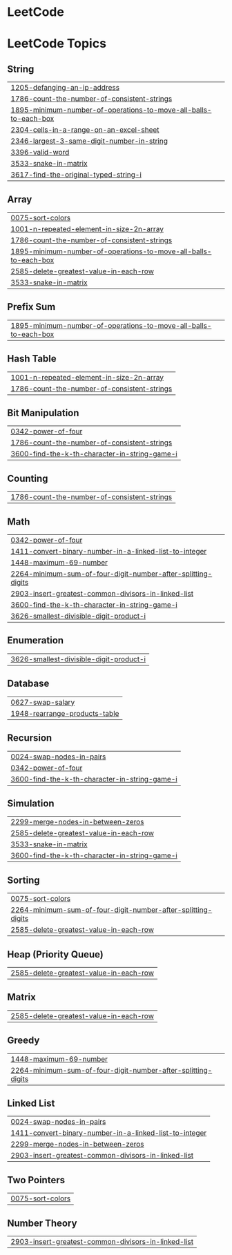 # LeetCode
<!---LeetCode Topics Start-->
# LeetCode Topics
## String
|  |
| ------- |
| [1205-defanging-an-ip-address](https://github.com/SandeepKumarMamidipaka/LeetCode/tree/master/1205-defanging-an-ip-address) |
| [1786-count-the-number-of-consistent-strings](https://github.com/SandeepKumarMamidipaka/LeetCode/tree/master/1786-count-the-number-of-consistent-strings) |
| [1895-minimum-number-of-operations-to-move-all-balls-to-each-box](https://github.com/SandeepKumarMamidipaka/LeetCode/tree/master/1895-minimum-number-of-operations-to-move-all-balls-to-each-box) |
| [2304-cells-in-a-range-on-an-excel-sheet](https://github.com/SandeepKumarMamidipaka/LeetCode/tree/master/2304-cells-in-a-range-on-an-excel-sheet) |
| [2346-largest-3-same-digit-number-in-string](https://github.com/SandeepKumarMamidipaka/LeetCode/tree/master/2346-largest-3-same-digit-number-in-string) |
| [3396-valid-word](https://github.com/SandeepKumarMamidipaka/LeetCode/tree/master/3396-valid-word) |
| [3533-snake-in-matrix](https://github.com/SandeepKumarMamidipaka/LeetCode/tree/master/3533-snake-in-matrix) |
| [3617-find-the-original-typed-string-i](https://github.com/SandeepKumarMamidipaka/LeetCode/tree/master/3617-find-the-original-typed-string-i) |
## Array
|  |
| ------- |
| [0075-sort-colors](https://github.com/SandeepKumarMamidipaka/LeetCode/tree/master/0075-sort-colors) |
| [1001-n-repeated-element-in-size-2n-array](https://github.com/SandeepKumarMamidipaka/LeetCode/tree/master/1001-n-repeated-element-in-size-2n-array) |
| [1786-count-the-number-of-consistent-strings](https://github.com/SandeepKumarMamidipaka/LeetCode/tree/master/1786-count-the-number-of-consistent-strings) |
| [1895-minimum-number-of-operations-to-move-all-balls-to-each-box](https://github.com/SandeepKumarMamidipaka/LeetCode/tree/master/1895-minimum-number-of-operations-to-move-all-balls-to-each-box) |
| [2585-delete-greatest-value-in-each-row](https://github.com/SandeepKumarMamidipaka/LeetCode/tree/master/2585-delete-greatest-value-in-each-row) |
| [3533-snake-in-matrix](https://github.com/SandeepKumarMamidipaka/LeetCode/tree/master/3533-snake-in-matrix) |
## Prefix Sum
|  |
| ------- |
| [1895-minimum-number-of-operations-to-move-all-balls-to-each-box](https://github.com/SandeepKumarMamidipaka/LeetCode/tree/master/1895-minimum-number-of-operations-to-move-all-balls-to-each-box) |
## Hash Table
|  |
| ------- |
| [1001-n-repeated-element-in-size-2n-array](https://github.com/SandeepKumarMamidipaka/LeetCode/tree/master/1001-n-repeated-element-in-size-2n-array) |
| [1786-count-the-number-of-consistent-strings](https://github.com/SandeepKumarMamidipaka/LeetCode/tree/master/1786-count-the-number-of-consistent-strings) |
## Bit Manipulation
|  |
| ------- |
| [0342-power-of-four](https://github.com/SandeepKumarMamidipaka/LeetCode/tree/master/0342-power-of-four) |
| [1786-count-the-number-of-consistent-strings](https://github.com/SandeepKumarMamidipaka/LeetCode/tree/master/1786-count-the-number-of-consistent-strings) |
| [3600-find-the-k-th-character-in-string-game-i](https://github.com/SandeepKumarMamidipaka/LeetCode/tree/master/3600-find-the-k-th-character-in-string-game-i) |
## Counting
|  |
| ------- |
| [1786-count-the-number-of-consistent-strings](https://github.com/SandeepKumarMamidipaka/LeetCode/tree/master/1786-count-the-number-of-consistent-strings) |
## Math
|  |
| ------- |
| [0342-power-of-four](https://github.com/SandeepKumarMamidipaka/LeetCode/tree/master/0342-power-of-four) |
| [1411-convert-binary-number-in-a-linked-list-to-integer](https://github.com/SandeepKumarMamidipaka/LeetCode/tree/master/1411-convert-binary-number-in-a-linked-list-to-integer) |
| [1448-maximum-69-number](https://github.com/SandeepKumarMamidipaka/LeetCode/tree/master/1448-maximum-69-number) |
| [2264-minimum-sum-of-four-digit-number-after-splitting-digits](https://github.com/SandeepKumarMamidipaka/LeetCode/tree/master/2264-minimum-sum-of-four-digit-number-after-splitting-digits) |
| [2903-insert-greatest-common-divisors-in-linked-list](https://github.com/SandeepKumarMamidipaka/LeetCode/tree/master/2903-insert-greatest-common-divisors-in-linked-list) |
| [3600-find-the-k-th-character-in-string-game-i](https://github.com/SandeepKumarMamidipaka/LeetCode/tree/master/3600-find-the-k-th-character-in-string-game-i) |
| [3626-smallest-divisible-digit-product-i](https://github.com/SandeepKumarMamidipaka/LeetCode/tree/master/3626-smallest-divisible-digit-product-i) |
## Enumeration
|  |
| ------- |
| [3626-smallest-divisible-digit-product-i](https://github.com/SandeepKumarMamidipaka/LeetCode/tree/master/3626-smallest-divisible-digit-product-i) |
## Database
|  |
| ------- |
| [0627-swap-salary](https://github.com/SandeepKumarMamidipaka/LeetCode/tree/master/0627-swap-salary) |
| [1948-rearrange-products-table](https://github.com/SandeepKumarMamidipaka/LeetCode/tree/master/1948-rearrange-products-table) |
## Recursion
|  |
| ------- |
| [0024-swap-nodes-in-pairs](https://github.com/SandeepKumarMamidipaka/LeetCode/tree/master/0024-swap-nodes-in-pairs) |
| [0342-power-of-four](https://github.com/SandeepKumarMamidipaka/LeetCode/tree/master/0342-power-of-four) |
| [3600-find-the-k-th-character-in-string-game-i](https://github.com/SandeepKumarMamidipaka/LeetCode/tree/master/3600-find-the-k-th-character-in-string-game-i) |
## Simulation
|  |
| ------- |
| [2299-merge-nodes-in-between-zeros](https://github.com/SandeepKumarMamidipaka/LeetCode/tree/master/2299-merge-nodes-in-between-zeros) |
| [2585-delete-greatest-value-in-each-row](https://github.com/SandeepKumarMamidipaka/LeetCode/tree/master/2585-delete-greatest-value-in-each-row) |
| [3533-snake-in-matrix](https://github.com/SandeepKumarMamidipaka/LeetCode/tree/master/3533-snake-in-matrix) |
| [3600-find-the-k-th-character-in-string-game-i](https://github.com/SandeepKumarMamidipaka/LeetCode/tree/master/3600-find-the-k-th-character-in-string-game-i) |
## Sorting
|  |
| ------- |
| [0075-sort-colors](https://github.com/SandeepKumarMamidipaka/LeetCode/tree/master/0075-sort-colors) |
| [2264-minimum-sum-of-four-digit-number-after-splitting-digits](https://github.com/SandeepKumarMamidipaka/LeetCode/tree/master/2264-minimum-sum-of-four-digit-number-after-splitting-digits) |
| [2585-delete-greatest-value-in-each-row](https://github.com/SandeepKumarMamidipaka/LeetCode/tree/master/2585-delete-greatest-value-in-each-row) |
## Heap (Priority Queue)
|  |
| ------- |
| [2585-delete-greatest-value-in-each-row](https://github.com/SandeepKumarMamidipaka/LeetCode/tree/master/2585-delete-greatest-value-in-each-row) |
## Matrix
|  |
| ------- |
| [2585-delete-greatest-value-in-each-row](https://github.com/SandeepKumarMamidipaka/LeetCode/tree/master/2585-delete-greatest-value-in-each-row) |
## Greedy
|  |
| ------- |
| [1448-maximum-69-number](https://github.com/SandeepKumarMamidipaka/LeetCode/tree/master/1448-maximum-69-number) |
| [2264-minimum-sum-of-four-digit-number-after-splitting-digits](https://github.com/SandeepKumarMamidipaka/LeetCode/tree/master/2264-minimum-sum-of-four-digit-number-after-splitting-digits) |
## Linked List
|  |
| ------- |
| [0024-swap-nodes-in-pairs](https://github.com/SandeepKumarMamidipaka/LeetCode/tree/master/0024-swap-nodes-in-pairs) |
| [1411-convert-binary-number-in-a-linked-list-to-integer](https://github.com/SandeepKumarMamidipaka/LeetCode/tree/master/1411-convert-binary-number-in-a-linked-list-to-integer) |
| [2299-merge-nodes-in-between-zeros](https://github.com/SandeepKumarMamidipaka/LeetCode/tree/master/2299-merge-nodes-in-between-zeros) |
| [2903-insert-greatest-common-divisors-in-linked-list](https://github.com/SandeepKumarMamidipaka/LeetCode/tree/master/2903-insert-greatest-common-divisors-in-linked-list) |
## Two Pointers
|  |
| ------- |
| [0075-sort-colors](https://github.com/SandeepKumarMamidipaka/LeetCode/tree/master/0075-sort-colors) |
## Number Theory
|  |
| ------- |
| [2903-insert-greatest-common-divisors-in-linked-list](https://github.com/SandeepKumarMamidipaka/LeetCode/tree/master/2903-insert-greatest-common-divisors-in-linked-list) |
<!---LeetCode Topics End-->